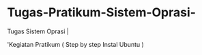 # Tugas-Pratikum-Sistem-Oprasi-
Tugas Sistem Oprasi | 

'Kegiatan Pratikum ( Step by step Instal Ubuntu )
